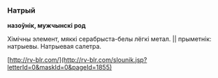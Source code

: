 ### Натрый
**назоўнік, мужчынскі род**

Хімічны элемент, мяккі серабрыста-белы лёгкі метал. || прыметнік: натрыевы. Натрыевая салетра.

<a rel="author">[http://rv-blr.com/](http://rv-blr.com/slounik.jsp?letterId=0&maskId=0&pageId=1855)</a>
